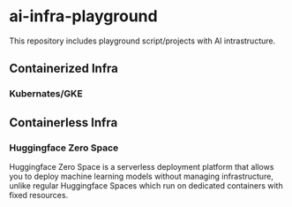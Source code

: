 # ai-infra-playground

This repository includes playground script/projects with AI intrastructure.

## Containerized Infra

### Kubernates/GKE


## Containerless Infra

### Huggingface Zero Space

Huggingface Zero Space is a serverless deployment platform that allows you to deploy machine learning models without managing infrastructure, unlike regular Huggingface Spaces which run on dedicated containers with fixed resources.
